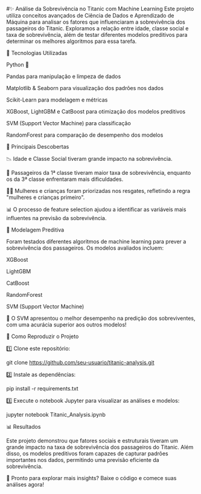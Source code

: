 #✨ Análise da Sobrevivência no Titanic com Machine Learning
Este projeto utiliza conceitos avançados de Ciência de Dados e Aprendizado de Máquina para analisar os fatores que influenciaram a sobrevivência dos passageiros do Titanic. Exploramos a relação entre idade, classe social e taxa de sobrevivência, além de testar diferentes modelos preditivos para determinar os melhores algoritmos para essa tarefa.

🔧 Tecnologias Utilizadas

Python 🐍

Pandas para manipulação e limpeza de dados

Matplotlib & Seaborn para visualização dos padrões nos dados

Scikit-Learn para modelagem e métricas

XGBoost, LightGBM e CatBoost para otimização dos modelos preditivos

SVM (Support Vector Machine) para classificação

RandomForest para comparação de desempenho dos modelos

📌 Principais Descobertas

📉 Idade e Classe Social tiveram grande impacto na sobrevivência.

🌟 Passageiros da 1ª classe tiveram maior taxa de sobrevivência, enquanto os da 3ª classe enfrentaram mais dificuldades.

👩‍👧 Mulheres e crianças foram priorizadas nos resgates, refletindo a regra "mulheres e crianças primeiro".

📊 O processo de feature selection ajudou a identificar as variáveis mais influentes na previsão da sobrevivência.

🚀 Modelagem Preditiva

Foram testados diferentes algoritmos de machine learning para prever a sobrevivência dos passageiros. Os modelos avaliados incluem:

XGBoost

LightGBM

CatBoost

RandomForest

SVM (Support Vector Machine)

🎉 O SVM apresentou o melhor desempenho na predição dos sobreviventes, com uma acurácia superior aos outros modelos!

📂 Como Reproduzir o Projeto

1️⃣ Clone este repositório:

git clone https://github.com/seu-usuario/titanic-analysis.git

2️⃣ Instale as dependências:

pip install -r requirements.txt

3️⃣ Execute o notebook Jupyter para visualizar as análises e modelos:

jupyter notebook Titanic_Analysis.ipynb

📊 Resultados

Este projeto demonstrou que fatores sociais e estruturais tiveram um grande impacto na taxa de sobrevivência dos passageiros do Titanic. Além disso, os modelos preditivos foram capazes de capturar padrões importantes nos dados, permitindo uma previsão eficiente da sobrevivência.

💪 Pronto para explorar mais insights? Baixe o código e comece suas análises agora!
